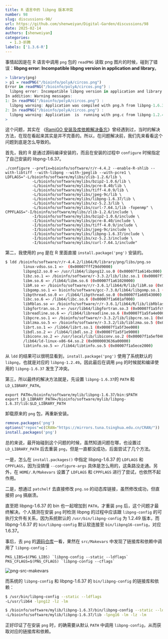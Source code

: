 ```yaml
---
title: R 语言中的 libpng 版本冲突
number: 98
slug: discussions-98/
url: https://github.com/shenweiyan/Digital-Garden/discussions/98
date: 2025-02-14
authors: [shenweiyan]
categories: 
  - 1.3-折腾
labels: ['1.3.6-R']
---
```


事情起因是在 R 语言中调用 `png` 包的 `readPNG` 读取 png 图片的时候，碰到了错误：**libpng error: Incompatible libpng version in application and library**。

```r
> library(png)
> p1 = readPNG("/bioinfo/polyA/circos.png")
Error in readPNG("/bioinfo/polyA/circos.png") :
  libpng error: Incompatible libpng version in application and library
In addition: Warning messages:
1: In readPNG("/bioinfo/polyA/circos.png") :
  libpng warning: Application was compiled with png.h from libpng-1.6.37
2: In readPNG("/bioinfo/polyA/circos.png") :
  libpng warning: Application  is  running with png.c from libpng-1.2.49
> 
```

这个问题，其实在 《[RamiGO 安装及库依赖解决备忘](https://weiyan.cc/yuque/%E5%BC%80%E5%8F%91%E8%BF%90%E7%BB%B4/R/2019-07-15-r-ramigo/)》曾经遇到过，当时的解决方法，在现在看起来其实是并不完善的。所以，在问题解决前，我们先来看看这个问题到底是怎么导致的。

<!-- more -->

首先，我的 R 是通过源码编译安装的，而且在安装的过程中 `configure` 时候指定了自己安装的 libpng-1.6.37。
```
./configure --prefix=bioinfo/software/r/r-4.4.2 --enable-R-shlib --with-libtiff --with-libpng --with-jpeglib --with-pcre1 \
LDFLAGS="-L/bioinfo/software/mylibs/zlib-1.2.6/lib \
            -L/bioinfo/software/mylibs/bzip2-1.0.6/lib \
            -L/bioinfo/software/mylibs/pcre-8.40/lib \
            -L/bioinfo/software/mylibs/tiff-4.0.9/lib \
            -L/bioinfo/software/mylibs/jpeg-9c/lib \
            -L/bioinfo/software/mylibs/libpng-1.6.37/lib \
            -L/bioinfo/software/mylibs/xz-5.2.3/lib \
            -L/bioinfo/software/mylibs/curl-7.64.1/lib -fopenmp" \
CPPFLAGS="-I/bioinfo/software/mylibs/zlib-1.2.6/include \
            -I/bioinfo/software/mylibs/bzip2-1.0.6/include \
            -I/bioinfo/software/mylibs/pcre-8.40/include \
            -I/bioinfo/software/mylibs/tiff-4.0.9/include \
            -I/bioinfo/software/mylibs/jpeg-9c/include \
            -I/bioinfo/software/mylibs/libpng-1.6.37/include \
            -I/bioinfo/software/mylibs/xz-5.2.3/include \
            -I/bioinfo/software/mylibs/curl-7.64.1/include"
```

第二，我使用的 `png` 是在 R 里面直接 `install.package('png')` 安装的。

```bash
$ ldd /bioinfo/software/r/r-4.4.2/lib64/R/library/png/libs/png.so
        linux-vdso.so.1 =>  (0x00007fff29dd9000)
        libpng12.so.0 => /usr/lib64/libpng12.so.0 (0x00007f1a614bc000)
        libz.so.1 => /bioinfo/software/r-3.3.2/lib/libz.so.1 (0x00007f1a612a4000)
        libm.so.6 => /lib64/libm.so.6 (0x00007f1a61020000)
        libR.so => /bioinfo/software/r/r-3.6.1/lib64/R/lib/libR.so (0x00007f1a6098e000)
        libgomp.so.1 => bioinfo/software/gcc-7.3.0/lib64/libgomp.so.1 (0x00007f1a60760000)
        libpthread.so.0 => /lib64/libpthread.so.0 (0x00007f1a60543000)
        libc.so.6 => /lib64/libc.so.6 (0x00007f1a601af000)
        libRblas.so => /bioinfo/software/r/r-3.6.1/lib64/R/lib/libRblas.so (0x00007f1a5ff83000)
        libgfortran.so.3 => /usr/lib64/libgfortran.so.3 (0x00007f1a5fc91000)
        libreadline.so.6 => /lib64/libreadline.so.6 (0x00007f1a5fa4e000)
        libpcre.so.1 => /bioinfo/software/r-3.3.2/lib/libpcre.so.1 (0x00007f1a5f81b000)
        liblzma.so.5 => /bioinfo/software/r-3.3.2/lib/liblzma.so.5 (0x00007f1a5f5f6000)
        librt.so.1 => /lib64/librt.so.1 (0x00007f1a5f3ee000)
        libdl.so.2 => /lib64/libdl.so.2 (0x00007f1a5f1e9000)
        libiconv.so.2 => /usr/local/lib/libiconv.so.2 (0x00007f1a5ef04000)
        /lib64/ld-linux-x86-64.so.2 (0x0000003636a00000)
        libtinfo.so.5 => /lib64/libtinfo.so.5 (0x00007f1a5ece2000)
```

从 `ldd` 的结果可以很明显看到，`install.package('png')` 使用了系统默认的 `libpng`，也就是对应的 `libpng-1.2.49`。因此最后在调用 `png` 的时候就和编译使用的 `libpng-1.6.37` 发生了冲突。

第三，所以最终的解决方法就是，先设置 `libpng-1.6.37`的 `PATH` 和 `LD_LIBRARY_PATH`。 
```
export PATH=/bioinfo/software/mylib/libpng-1.6.37/bin:$PATH
export LD_LIBRARY_PATH=/bioinfo/software/mylib/libpng-1.6.37/lib:$LD_LIBRARY_PATH
```

卸载原来的 `png` 包，再重新安装。
```r
remove.packages('png')
options("repos"=c(CRAN="https://mirrors.tuna.tsinghua.edu.cn/CRAN/"))
install.packages('png')
```

总的来说，最开始碰到这个问题的时候，虽然知道问题在哪，也设置过 `LD_LIBRARY_PATH` 后去重装 `png`，但是一直都没成功，后面尝试了几个方法。

一是，怎么在 `install.packages()` 中指定 libpng-1.6.37 的 `LDFLAGS` 和 `CPPFLAGS`，因为没搞懂 `--configure-args` 具体是怎么用的，这条路没走通。另外，在 `HOME/.R/Makevars` 设置了 `LDFLAGS` 和 `CPPFLAGS` 进行了尝试，也依然不起作用。

二是，想通过 `patchelf` 去直接修改 `png.so` 的动态库链接，虽然修改成功，但直接把 `png` 搞崩溃。

直至把 libpng-1.6.37 的 bin 也一起增加到 `PATH`，才重装 `png` 后，这个问题才最终解决。个人猜测在安装 `png` 时检测 libpng 的过程中应该跟 `libpng-config` 的可执行文件有关系，因为系统默认的 `/usr/bin/libpng-config` 为 1.2.49 版本，而 libpng-1.6.37 的 `bin/libpng-config` 默认软连接至 `bin/libpng16-config`，对应 1.6.37。

事后，去 `png` 的[源码仓库](https://github.com/s-u/png)一看，果然在 `src/Makevars` 中发现了链接库和依赖中调用了 `libpng-config`：
```
PKG_LIBS=$(PNG_LIBS) `libpng-config --static --ldflags`
PKG_CFLAGS=$(PNG_CFLAGS) `libpng-config --cflags`
```
![png-src-makevars](https://kg.weiyan.cc/2025/02/png-src-makevars.png)

而系统的 `libpng-config` 和 libpng-1.6.37 的 `bin/libpng-config` 的链接库和依赖：
```bash
$ /usr/bin/libpng-config --static --ldflags
-L/usr/lib64 -lpng12 -lz -lm

$ /bioinfo/software/mylib/libpng-1.6.37/bin/libpng-config --static --ldflags
-L/bioinfo/software/mylib/libpng-1.6.37/lib -lpng16 -lm -lz -lm
```

正好印证了在安装 `png` 时，的确需要从默认 `PATH` 中调用 `libpng-config`，从而获取对应的链接库和依赖。

<script src="https://giscus.app/client.js"
	data-repo="shenweiyan/Digital-Garden"
	data-repo-id="R_kgDOKgxWlg"
	data-mapping="number"
	data-term="98"
	data-reactions-enabled="1"
	data-emit-metadata="0"
	data-input-position="bottom"
	data-theme="light"
	data-lang="zh-CN"
	crossorigin="anonymous"
	async>
</script>
